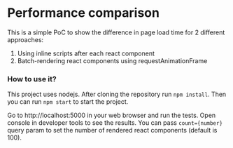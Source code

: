 # Performance comparison

This is a simple PoC to show the difference in page load time for 2 different approaches:
1. Using inline scripts after each react component
2. Batch-rendering react components using requestAnimationFrame

### How to use it?

This project uses nodejs. After cloning the repository run `npm install`. Then you can run `npm start` to start the project.

Go to http://localhost:5000 in your web browser and run the tests. Open console in developer tools to see the results.
You can pass `count={number}` query param to set the number of rendered react components (default is 100).

